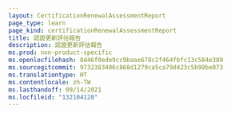 ```yaml
---
layout: CertificationRenewalAssessmentReport
page_type: learn
page_kind: certificationRenewalAssessmentReport
title: 認證更新評估報告
description: 認證更新評估報告
ms.prod: non-product-specific
ms.openlocfilehash: 8d46f0ede9cc9baae678c2f464fbfc13c584e389
ms.sourcegitcommit: 9732383406c868d1279ca5ca79d423c5b99be073
ms.translationtype: HT
ms.contentlocale: zh-TW
ms.lasthandoff: 09/14/2021
ms.locfileid: "132104128"
---
```

